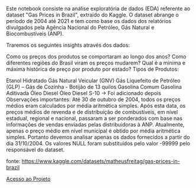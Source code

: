 Este notebook consiste na análise exploratória de dados (EDA) referente ao dataset "Gas Prices in Brazil", extraído do Kaggle. O dataset abrange o período de 2004 até 2021 e tem como base os dados dos relatórios divulgados pela Agência Nacional do Petróleo, Gás Natural e Biocombustíveis (ANP).

Traremos os seguintes insights através dos dados:

Como os preços dos produtos se comportaram ao longo dos anos?
Como diferentes regiões do Brasil viram os preços mudarem?
Qual é a mínima e máxima histórica de preço por produto por estado?
Tipos de Produtos:

Etanol Hidratado
Gás Natural Veicular (GNV)
Gás Liquefeito de Petróleo (GLP) – Gás de Cozinha - Botijão de 13 quilos
Gasolina Comum
Gasolina Aditivada
Óleo Diesel
Óleo Diesel S-10 -> Foi adicionado depois
Observações importantes: Até 30 de outubro de 2004, todos os preços médios eram calculados por média aritmética simples. Após esta data, os preços médios de revenda e de distribuição de combustíveis, em nível estadual, regional e nacional, passaram a ser ponderados com base nas informações de vendas enviadas pelas distribuidoras à ANP. Atualmente, apenas o preço médio em nível municipal é obtido por média aritmética simples. Portanto devemos analisar apenas os dados fornecidos a partir do dia 31/10/2004. Os valores NULL foram substituídos pelo valor -99999 pelo responsável do dataset.

fonte: https://www.kaggle.com/datasets/matheusfreitag/gas-prices-in-brazil

[Acesso ao Projeto](EDA_Projeto_Gas.ipynb.ipynb) 
